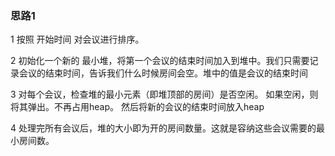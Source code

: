### 思路1

1 按照 开始时间 对会议进行排序。

2 初始化一个新的 最小堆，将第一个会议的结束时间加入到堆中。我们只需要记录会议的结束时间，告诉我们什么时候房间会空。堆中的值是会议的结束时间

3 对每个会议，检查堆的最小元素（即堆顶部的房间）是否空闲。
  如果空闲，则将其弹出。不再占用heap。
  然后将新的会议的结束时间放入heap

4 处理完所有会议后，堆的大小即为开的房间数量。这就是容纳这些会议需要的最小房间数。

